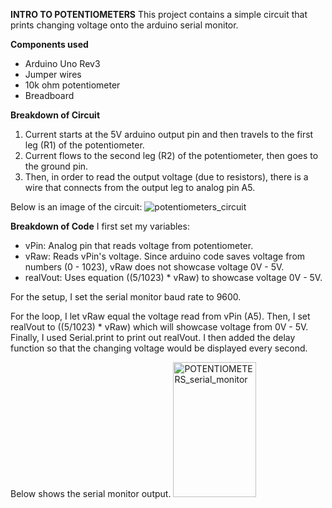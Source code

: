 **INTRO TO POTENTIOMETERS**
This project contains a simple circuit that prints changing voltage onto the arduino serial monitor. 

**Components used** 
 - Arduino Uno Rev3
 - Jumper wires 
 - 10k ohm potentiometer
 - Breadboard 

**Breakdown of Circuit**
1. Current starts at the 5V arduino output pin and then travels to the first leg (R1) of the potentiometer. 
2. Current flows to the second leg (R2) of the potentiometer, then goes to the ground pin. 
3. Then, in order to read the output voltage (due to resistors),
   there is a wire that connects from the output leg to analog pin A5.

Below is an image of the circuit: 
![potentiometers_circuit](https://github.com/user-attachments/assets/69dd5bba-ab1c-4809-bf13-89946db4cd6e)

**Breakdown of Code** 
I first set my variables: 
 - vPin: Analog pin that reads voltage from potentiometer.
 - vRaw: Reads vPin's voltage. Since arduino code saves voltage from numbers (0 - 1023), vRaw does not showcase voltage 0V - 5V.
 - realVout: Uses equation ((5/1023) * vRaw) to showcase voltage 0V - 5V.

For the setup, I set the serial monitor baud rate to 9600. 

For the loop, I let vRaw equal the voltage read from vPin (A5). 
Then, I set realVout to ((5/1023) * vRaw) which will showcase voltage from 0V - 5V. 
Finally, I used Serial.print to print out realVout. I then added the delay function so that the changing voltage would be displayed every second. 

Below shows the serial monitor output. 
<img width="133" height="216" alt="POTENTIOMETERS_serial_monitor" src="https://github.com/user-attachments/assets/cd3a9c22-c705-4d44-9a45-7bf0adcdb66b" />

